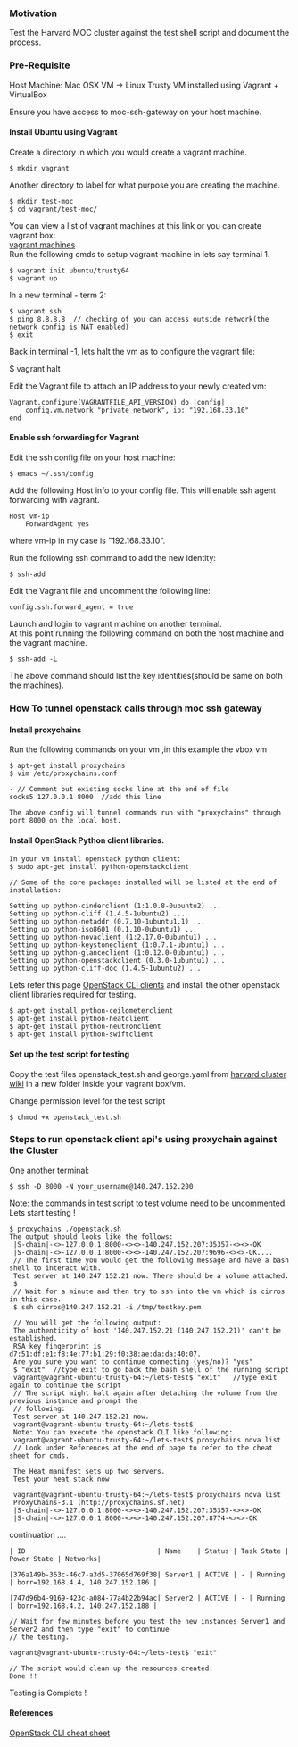 ### Motivation

Test the Harvard MOC cluster against the test shell script and document the process.

### Pre-Requisite

Host Machine: Mac OSX
VM -> Linux Trusty
VM installed using Vagrant + VirtualBox

Ensure you have access to moc-ssh-gateway on your host machine.

#### Install Ubuntu using Vagrant
Create a directory in which you would create a vagrant machine.  

    $ mkdir vagrant

Another directory to label for what purpose you are creating the machine.  

    $ mkdir test-moc
    $ cd vagrant/test-moc/

You can view a list of vagrant machines at this link or you can create vagrant box:    
[vagrant machines](https://atlas.hashicorp.com/boxes/search)  
Run the following cmds to setup vagrant machine in lets say terminal 1.  

    $ vagrant init ubuntu/trusty64
    $ vagrant up

In a new terminal - term 2:  

    $ vagrant ssh
    $ ping 8.8.8.8  // checking of you can access outside network(the network config is NAT enabled)  
    $ exit

Back in terminal -1, lets halt the vm as to configure the vagrant file:  

   $ vagrant halt

Edit the Vagrant file to attach an IP address to your newly created vm:

    Vagrant.configure(VAGRANTFILE_API_VERSION) do |config|
        config.vm.network "private_network", ip: "192.168.33.10"   
    end

#### Enable ssh forwarding for Vagrant

Edit the ssh config file on your host machine:  

    $ emacs ~/.ssh/config

Add the following Host info to your config file. This will enable ssh agent  
forwarding with vagrant.

    Host vm-ip
        ForwardAgent yes

where vm-ip in my case is "192.168.33.10".     

Run the following ssh command to add the new identity:

    $ ssh-add 
     
Edit the Vagrant file and uncomment the following line:

    config.ssh.forward_agent = true

Launch and login to vagrant machine on another terminal.  
At this point running the following command on both the host machine and the vagrant machine. 

    $ ssh-add -L
    
The above command should list the key identities(should be same on both the machines).   

### How To tunnel openstack calls through moc ssh gateway

#### Install proxychains

Run the following commands on your vm ,in this example the vbox vm
   
    $ apt-get install proxychains
    $ vim /etc/proxychains.conf

    - // Comment out existing socks line at the end of file
    socks5 127.0.0.1 8000  //add this line
    
    The above config will tunnel commands run with "proxychains" through port 8000 on the local host.

#### Install OpenStack Python client libraries.

    In your vm install openstack python client: 
    $ sudo apt-get install python-openstackclient  

    // Some of the core packages installed will be listed at the end of installation:  

    Setting up python-cinderclient (1:1.0.8-0ubuntu2) ...
    Setting up python-cliff (1.4.5-1ubuntu2) ...
    Setting up python-netaddr (0.7.10-1ubuntu1.1) ...
    Setting up python-iso8601 (0.1.10-0ubuntu1) ...
    Setting up python-novaclient (1:2.17.0-0ubuntu1) ...
    Setting up python-keystoneclient (1:0.7.1-ubuntu1) ...
    Setting up python-glanceclient (1:0.12.0-0ubuntu1) ...
    Setting up python-openstackclient (0.3.0-1ubuntu1) ...
    Setting up python-cliff-doc (1.4.5-1ubuntu2) ... 
   

  Lets refer this page [OpenStack CLI clients](http://docs.openstack.org/user-guide/content/install_clients.html)
  and install the other openstack client libraries required for testing.  

    $ apt-get install python-ceilometerclient
    $ apt-get install python-heatclient
    $ apt-get install python-neutronclient
    $ apt-get install python-swiftclient      

#### Set up the test script for testing
Copy the test files openstack_test.sh and george.yaml from [harvard cluster wiki](https://github.com/CCI-MOC/moc/wiki/Harvard-Cluster) in a new folder inside your vagrant box/vm.

Change permission level for the test script

    $ chmod +x openstack_test.sh

### Steps to run openstack client api's using proxychain against the Cluster

One another terminal:  

    $ ssh -D 8000 -N your_username@140.247.152.200 

Note: the commands in test script to test volume need to be uncommented.  
Lets start testing !    

    $ proxychains ./openstack.sh
    The output should looks like the follows:
     |S-chain|-<>-127.0.0.1:8000-<><>-140.247.152.207:35357-<><>-OK
     |S-chain|-<>-127.0.0.1:8000-<><>-140.247.152.207:9696-<><>-OK....
     // The first time you would get the following message and have a bash shell to interact with.  
     Test server at 140.247.152.21 now. There should be a volume attached.
     $ 
     // Wait for a minute and then try to ssh into the vm which is cirros in this case.
     $ ssh cirros@140.247.152.21 -i /tmp/testkey.pem

     // You will get the following output:
     The authenticity of host '140.247.152.21 (140.247.152.21)' can't be established.
     RSA key fingerprint is d7:51:df:e1:f8:4e:77:b1:29:f0:38:ae:da:da:40:07.
     Are you sure you want to continue connecting (yes/no)? "yes"
     $ "exit"  //type exit to go back the bash shell of the running script
     vagrant@vagrant-ubuntu-trusty-64:~/lets-test$ "exit"   //type exit again to continue the script
     // The script might halt again after detaching the volume from the previous instance and prompt the 
     // following:
     Test server at 140.247.152.21 now.
     vagrant@vagrant-ubuntu-trusty-64:~/lets-test$
     Note: You can execute the openstack CLI like following:
     vagrant@vagrant-ubuntu-trusty-64:~/lets-test$ proxychains nova list
     // Look under References at the end of page to refer to the cheat sheet for cmds. 

     The Heat manifest sets up two servers.  
     Test your heat stack now

     vagrant@vagrant-ubuntu-trusty-64:~/lets-test$ proxychains nova list
     ProxyChains-3.1 (http://proxychains.sf.net)
     |S-chain|-<>-127.0.0.1:8000-<><>-140.247.152.207:35357-<><>-OK
     |S-chain|-<>-127.0.0.1:8000-<><>-140.247.152.207:8774-<><>-OK

  continuation ....

`| ID                                 | Name    | Status | Task State | Power State | Networks|`

`|376a149b-363c-46c7-a3d5-37065d769f38| Server1 | ACTIVE | - | Running  | borr=192.168.4.4, 140.247.152.186 |`

`|747d96b4-9169-423c-a084-77a4b22b94ac| Server2 | ACTIVE | - | Running  | borr=192.168.4.2, 140.247.152.188 |` 
 
    // Wait for few minutes before you test the new instances Server1 and Server2 and then type "exit" to continue 
    // the testing.  

    vagrant@vagrant-ubuntu-trusty-64:~/lets-test$ "exit"

    // The script would clean up the resources created.
    Done !!

Testing is Complete !

#### References

[OpenStack CLI cheat sheet](http://docs.openstack.org/user-guide/content/app_cheat_sheet.html)  
     